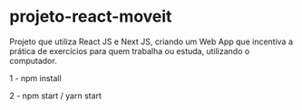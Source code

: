 # projeto-react-moveit

Projeto que utiliza React JS e Next JS, criando um Web App que incentiva a prática de exercícios para quem trabalha ou estuda, utilizando o computador.

1 - npm install

2 - npm start / yarn start
